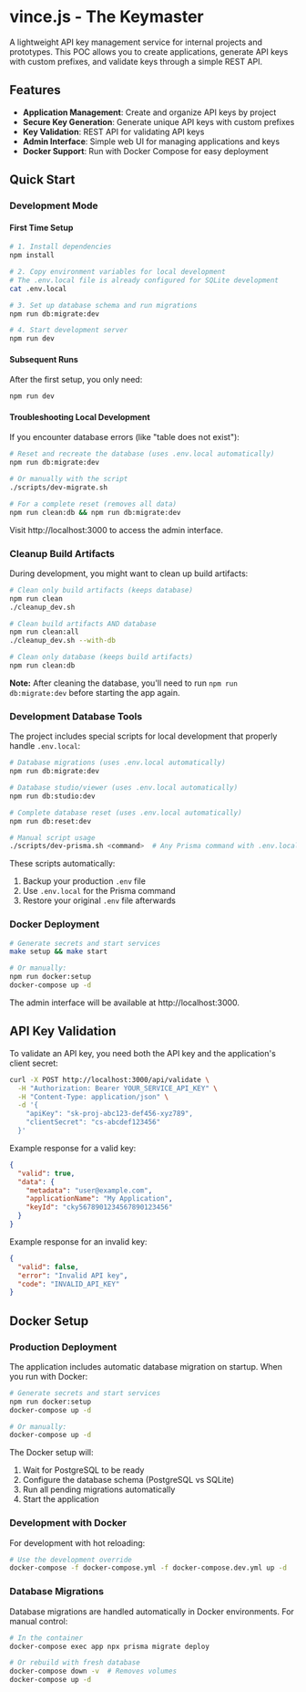 # vince.js - The Keymaster

A lightweight API key management service for internal projects and prototypes. This POC allows you to create applications, generate API keys with custom prefixes, and validate keys through a simple REST API.

## Features

- **Application Management**: Create and organize API keys by project
- **Secure Key Generation**: Generate unique API keys with custom prefixes
- **Key Validation**: REST API for validating API keys
- **Admin Interface**: Simple web UI for managing applications and keys
- **Docker Support**: Run with Docker Compose for easy deployment

## Quick Start

### Development Mode

#### First Time Setup

```bash
# 1. Install dependencies
npm install

# 2. Copy environment variables for local development
# The .env.local file is already configured for SQLite development
cat .env.local

# 3. Set up database schema and run migrations
npm run db:migrate:dev

# 4. Start development server
npm run dev
```

#### Subsequent Runs

After the first setup, you only need:

```bash
npm run dev
```

#### Troubleshooting Local Development

If you encounter database errors (like "table does not exist"):

```bash
# Reset and recreate the database (uses .env.local automatically)
npm run db:migrate:dev

# Or manually with the script
./scripts/dev-migrate.sh

# For a complete reset (removes all data)
npm run clean:db && npm run db:migrate:dev
```

Visit http://localhost:3000 to access the admin interface.

### Cleanup Build Artifacts

During development, you might want to clean up build artifacts:

```bash
# Clean only build artifacts (keeps database)
npm run clean
./cleanup_dev.sh

# Clean build artifacts AND database
npm run clean:all
./cleanup_dev.sh --with-db

# Clean only database (keeps build artifacts)
npm run clean:db
```

**Note:** After cleaning the database, you'll need to run `npm run db:migrate:dev` before starting the app again.

### Development Database Tools

The project includes special scripts for local development that properly handle `.env.local`:

```bash
# Database migrations (uses .env.local automatically)
npm run db:migrate:dev

# Database studio/viewer (uses .env.local automatically)
npm run db:studio:dev

# Complete database reset (uses .env.local automatically)
npm run db:reset:dev

# Manual script usage
./scripts/dev-prisma.sh <command>  # Any Prisma command with .env.local
```

These scripts automatically:
1. Backup your production `.env` file
2. Use `.env.local` for the Prisma command
3. Restore your original `.env` file afterwards

### Docker Deployment

```bash
# Generate secrets and start services
make setup && make start

# Or manually:
npm run docker:setup
docker-compose up -d
```

The admin interface will be available at http://localhost:3000.

## API Key Validation

To validate an API key, you need both the API key and the application's client secret:

```bash
curl -X POST http://localhost:3000/api/validate \
  -H "Authorization: Bearer YOUR_SERVICE_API_KEY" \
  -H "Content-Type: application/json" \
  -d '{
    "apiKey": "sk-proj-abc123-def456-xyz789",
    "clientSecret": "cs-abcdef123456"
  }'
```

Example response for a valid key:
```json
{
  "valid": true,
  "data": {
    "metadata": "user@example.com",
    "applicationName": "My Application",
    "keyId": "cky5678901234567890123456"
  }
}
```

Example response for an invalid key:
```json
{
  "valid": false,
  "error": "Invalid API key",
  "code": "INVALID_API_KEY"
}
```

## Docker Setup

### Production Deployment

The application includes automatic database migration on startup. When you run with Docker:

```bash
# Generate secrets and start services
npm run docker:setup
docker-compose up -d

# Or manually:
docker-compose up -d
```

The Docker setup will:
1. Wait for PostgreSQL to be ready
2. Configure the database schema (PostgreSQL vs SQLite)
3. Run all pending migrations automatically
4. Start the application

### Development with Docker

For development with hot reloading:

```bash
# Use the development override
docker-compose -f docker-compose.yml -f docker-compose.dev.yml up -d
```

### Database Migrations

Database migrations are handled automatically in Docker environments. For manual control:

```bash
# In the container
docker-compose exec app npx prisma migrate deploy

# Or rebuild with fresh database
docker-compose down -v  # Removes volumes
docker-compose up -d
```